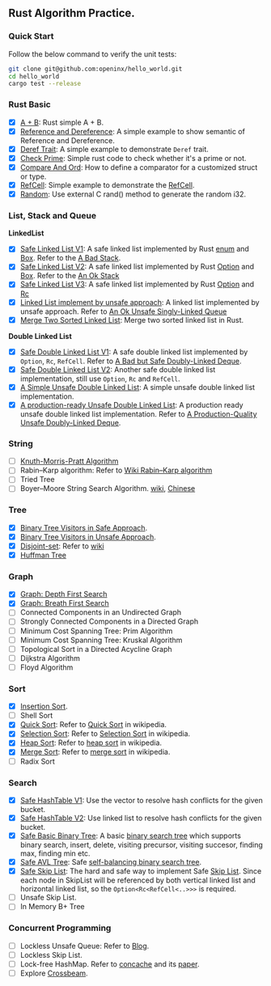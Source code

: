 ## Rust Algorithm Practice.

### Quick Start

Follow the below command to verify the unit tests:

```bash
git clone git@github.com:openinx/hello_world.git
cd hello_world
cargo test --release
```

### Rust Basic

* [x] [A + B](./src/sum.rs): Rust simple A + B.
* [x] [Reference and Dereference](./src/ref_deref.rs): A simple example to show semantic of Reference and Dereference.
* [x] [Deref Trait](./src/deref_trait.rs): A simple example to demonstrate `Deref` trait.
* [x] [Check Prime](./src/prime.rs): Simple rust code to check whether it's a prime or not.
* [x] [Compare And Ord](./src/cmp.rs): How to define a comparator for a customized struct or type.
* [x] [RefCell](./src/ref_cell.rs): Simple example to demonstrate the [RefCell](https://doc.rust-lang.org/std/cell/struct.RefCell.html).
* [x] [Random](./src/rand.rs): Use external C rand() method to generate the random i32.

### List, Stack and Queue

__LinkedList__
* [x] [Safe Linked List V1](./src/linked_list_v1.rs): A safe linked list implemented by Rust [enum](https://doc.rust-lang.org/book/ch06-01-defining-an-enum.html) and [Box](https://doc.rust-lang.org/std/boxed/struct.Box.html). Refer to the [A Bad Stack](https://rust-unofficial.github.io/too-many-lists/first-final.html).
* [x] [Safe Linked List V2](./src/linked_list_v2.rs): A safe linked list implemented by Rust [Option](https://doc.rust-lang.org/std/option/) and [Box](https://doc.rust-lang.org/std/boxed/struct.Box.html). Refer to the [An Ok Stack](https://rust-unofficial.github.io/too-many-lists/second-final.html)
* [x] [Safe Linked List V3](./src/linked_list_v3.rs): A safe linked list implemented by Rust [Option](https://doc.rust-lang.org/std/option/) and [Rc](https://doc.rust-lang.org/std/rc/struct.Rc.html)
* [x] [Linked List implement by unsafe approach](./src/linked_list_unsafe.rs): A linked list implemented by unsafe approach. Refer to [An Ok Unsafe Singly-Linked Queue](https://rust-unofficial.github.io/too-many-lists/fifth.html#an-ok-unsafe-singly-linked-queue)
* [x] [Merge Two Sorted Linked List](./src/merge_linkedlist.rs): Merge two sorted linked list in Rust.

__Double Linked List__
* [x] [Safe Double Linked List V1](./src/double_linked_list_v1.rs): A safe double linked list implemented by `Option`, `Rc`, `RefCell`. Refer to [A Bad but Safe Doubly-Linked Deque](https://rust-unofficial.github.io/too-many-lists/fourth.html).
* [x] [Safe Double Linked List V2](./src/double_linked_list_v2.rs): Another safe double linked list implementation, still use `Option`, `Rc` and `RefCell`.
* [x] [A Simple Unsafe Double Linked List](./src/double_linked_list_v3.rs): A simple unsafe double linked list implementation.
* [x] [A production-ready Unsafe Double Linked List](./src/double_linked_list_unsafe.rs): A production ready unsafe double linked list implementation. Refer to [A Production-Quality Unsafe Doubly-Linked Deque](https://rust-unofficial.github.io/too-many-lists/sixth.html).

### String

* [ ] [Knuth-Morris-Pratt Algorithm](./src/kmp.rs)
* [ ] Rabin–Karp algorithm: Refer to [Wiki Rabin–Karp algorithm](https://en.wikipedia.org/wiki/Rabin%E2%80%93Karp_algorithm)
* [ ] Tried Tree
* [ ] Boyer–Moore String Search Algorithm. [wiki](https://en.wikipedia.org/wiki/Boyer%E2%80%93Moore_string-search_algorithm), [Chinese](https://oi-wiki.org/string/bm/)

### Tree

* [x] [Binary Tree Visitors in Safe Approach](./src/visit_binary_tree_safe.rs).
* [x] [Binary Tree Visitors in Unsafe Approach](./src/visit_binary_tree_unsafe.rs).
* [x] [Disjoint-set](./src/disjoint_set.rs): Refer to [wiki](https://en.wikipedia.org/wiki/Disjoint-set_data_structure)
* [x] [Huffman Tree](./src/huffman_tree.rs)

### Graph

* [x] [Graph: Depth First Search](./src/graph_dfs.rs)
* [x] [Graph: Breath First Search](./src/graph_bfs.rs)
* [ ] Connected Components in an Undirected Graph
* [ ] Strongly Connected Components in a Directed Graph
* [ ] Minimum Cost Spanning Tree: Prim Algorithm
* [ ] Minimum Cost Spanning Tree: Kruskal Algorithm
* [ ] Topological Sort in a Directed Acycline Graph
* [ ] Dijkstra Algorithm
* [ ] Floyd Algorithm

### Sort

* [x] [Insertion Sort](./src/insert_sort.rs).
* [ ] Shell Sort
* [x] [Quick Sort](./src/qsort.rs): Refer to [Quick Sort](https://en.wikipedia.org/wiki/Quicksort) in wikipedia.
* [x] [Selection Sort](./src/select_sort.rs): Refer to [Selection Sort](https://en.wikipedia.org/wiki/Selection_sort) in wikipedia.
* [x] [Heap Sort](./src/hash_table_v2.rs): Refer to [heap sort](https://en.wikipedia.org/wiki/Heapsort) in wikipedia.
* [x] [Merge Sort](./src/msort.rs): Refer to [merge sort](https://en.wikipedia.org/wiki/Merge_sort) in wikipedia.
* [ ] Radix Sort

### Search

* [x] [Safe HashTable V1](./src/hash_table_v1.rs): Use the vector to resolve hash conflicts for the given bucket.
* [x] [Safe HashTable V2](./src/hash_table_v2.rs): Use linked list to resolve hash conflicts for the given bucket.
* [x] [Safe Basic Binary Tree](./src/simple_tree.rs): A basic [binary search tree](https://en.wikipedia.org/wiki/Binary_search_tree) which supports binary search, insert, delete, visiting precursor, visiting succesor, finding max, finding min etc.
* [x] [Safe AVL Tree](./src/avl_tree.rs): Safe [self-balancing binary search tree](https://en.wikipedia.org/wiki/AVL_tree).
* [x] [Safe Skip List](./src/skiplist.rs): The hard and safe way to implement Safe [Skip List](https://en.wikipedia.org/wiki/Skip_list). Since each node in SkipList will be referenced by both vertical linked list and horizontal linked list, so the `Option<Rc<RefCell<..>>>` is required.
* [ ] Unsafe Skip List.
* [ ] In Memory B+ Tree

### Concurrent Programming

* [ ] Lockless Unsafe Queue: Refer to [Blog](https://zhuanlan.zhihu.com/p/527500869).
* [ ] Lockless Skip List.
* [ ] Lock-free HashMap. Refer to [concache](https://github.com/saligrama/concache) and its [paper](https://arxiv.org/pdf/1904.12210.pdf). 
* [ ] Explore [Crossbeam](https://morestina.net/blog/784/exploring-lock-free-rust-3-crossbeam).